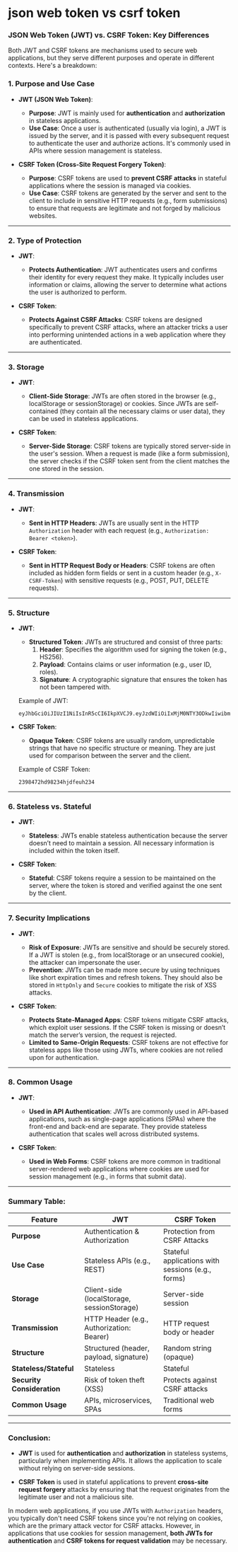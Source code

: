 # json web token vs csrf token
### JSON Web Token (JWT) vs. CSRF Token: Key Differences

Both JWT and CSRF tokens are mechanisms used to secure web applications, but they serve different purposes and operate in different contexts. Here's a breakdown:

### 1. **Purpose and Use Case**
- **JWT (JSON Web Token)**:
    - **Purpose**: JWT is mainly used for **authentication** and **authorization** in stateless applications.
    - **Use Case**: Once a user is authenticated (usually via login), a JWT is issued by the server, and it is passed with every subsequent request to authenticate the user and authorize actions. It's commonly used in APIs where session management is stateless.

- **CSRF Token (Cross-Site Request Forgery Token)**:
    - **Purpose**: CSRF tokens are used to **prevent CSRF attacks** in stateful applications where the session is managed via cookies.
    - **Use Case**: CSRF tokens are generated by the server and sent to the client to include in sensitive HTTP requests (e.g., form submissions) to ensure that requests are legitimate and not forged by malicious websites.

---

### 2. **Type of Protection**
- **JWT**:
    - **Protects Authentication**: JWT authenticates users and confirms their identity for every request they make. It typically includes user information or claims, allowing the server to determine what actions the user is authorized to perform.

- **CSRF Token**:
    - **Protects Against CSRF Attacks**: CSRF tokens are designed specifically to prevent CSRF attacks, where an attacker tricks a user into performing unintended actions in a web application where they are authenticated.

---

### 3. **Storage**
- **JWT**:
    - **Client-Side Storage**: JWTs are often stored in the browser (e.g., localStorage or sessionStorage) or cookies. Since JWTs are self-contained (they contain all the necessary claims or user data), they can be used in stateless applications.

- **CSRF Token**:
    - **Server-Side Storage**: CSRF tokens are typically stored server-side in the user's session. When a request is made (like a form submission), the server checks if the CSRF token sent from the client matches the one stored in the session.

---

### 4. **Transmission**
- **JWT**:
    - **Sent in HTTP Headers**: JWTs are usually sent in the HTTP `Authorization` header with each request (e.g., `Authorization: Bearer <token>`).

- **CSRF Token**:
    - **Sent in HTTP Request Body or Headers**: CSRF tokens are often included as hidden form fields or sent in a custom header (e.g., `X-CSRF-Token`) with sensitive requests (e.g., POST, PUT, DELETE requests).

---

### 5. **Structure**
- **JWT**:
    - **Structured Token**: JWTs are structured and consist of three parts:
        1. **Header**: Specifies the algorithm used for signing the token (e.g., HS256).
        2. **Payload**: Contains claims or user information (e.g., user ID, roles).
        3. **Signature**: A cryptographic signature that ensures the token has not been tampered with.

  Example of JWT:
   ```text
   eyJhbGciOiJIUzI1NiIsInR5cCI6IkpXVCJ9.eyJzdWIiOiIxMjM0NTY3ODkwIiwibmFtZSI6IkpvaG4gRG9lIiwiaWF0IjoxNTE2MjM5MDIyfQ.SflKxwRJSMeKKF2QT4fwpMeJf36POk6yJV_adQssw5c
   ```

- **CSRF Token**:
    - **Opaque Token**: CSRF tokens are usually random, unpredictable strings that have no specific structure or meaning. They are just used for comparison between the server and the client.

  Example of CSRF Token:
   ```text
   2398472hd98234hjdfeuh234
   ```

---

### 6. **Stateless vs. Stateful**
- **JWT**:
    - **Stateless**: JWTs enable stateless authentication because the server doesn’t need to maintain a session. All necessary information is included within the token itself.

- **CSRF Token**:
    - **Stateful**: CSRF tokens require a session to be maintained on the server, where the token is stored and verified against the one sent by the client.

---

### 7. **Security Implications**
- **JWT**:
    - **Risk of Exposure**: JWTs are sensitive and should be securely stored. If a JWT is stolen (e.g., from localStorage or an unsecured cookie), the attacker can impersonate the user.
    - **Prevention**: JWTs can be made more secure by using techniques like short expiration times and refresh tokens. They should also be stored in `HttpOnly` and `Secure` cookies to mitigate the risk of XSS attacks.

- **CSRF Token**:
    - **Protects State-Managed Apps**: CSRF tokens mitigate CSRF attacks, which exploit user sessions. If the CSRF token is missing or doesn’t match the server’s version, the request is rejected.
    - **Limited to Same-Origin Requests**: CSRF tokens are not effective for stateless apps like those using JWTs, where cookies are not relied upon for authentication.

---

### 8. **Common Usage**
- **JWT**:
    - **Used in API Authentication**: JWTs are commonly used in API-based applications, such as single-page applications (SPAs) where the front-end and back-end are separate. They provide stateless authentication that scales well across distributed systems.

- **CSRF Token**:
    - **Used in Web Forms**: CSRF tokens are more common in traditional server-rendered web applications where cookies are used for session management (e.g., in forms that submit data).

---

### Summary Table:

| Feature                    | **JWT**                                    | **CSRF Token**                                |
|----------------------------|--------------------------------------------|------------------------------------------------|
| **Purpose**                 | Authentication & Authorization            | Protection from CSRF Attacks                   |
| **Use Case**                | Stateless APIs (e.g., REST)                | Stateful applications with sessions (e.g., forms) |
| **Storage**                 | Client-side (localStorage, sessionStorage) | Server-side session                            |
| **Transmission**            | HTTP Header (e.g., Authorization: Bearer)  | HTTP request body or header                    |
| **Structure**               | Structured (header, payload, signature)    | Random string (opaque)                         |
| **Stateless/Stateful**      | Stateless                                  | Stateful                                       |
| **Security Consideration**  | Risk of token theft (XSS)                  | Protects against CSRF attacks                  |
| **Common Usage**            | APIs, microservices, SPAs                  | Traditional web forms                          |

---

### Conclusion:

- **JWT** is used for **authentication** and **authorization** in stateless systems, particularly when implementing APIs. It allows the application to scale without relying on server-side sessions.

- **CSRF Token** is used in stateful applications to prevent **cross-site request forgery** attacks by ensuring that the request originates from the legitimate user and not a malicious site.

In modern web applications, if you use JWTs with `Authorization` headers, you typically don't need CSRF tokens since you're not relying on cookies, which are the primary attack vector for CSRF attacks. However, in applications that use cookies for session management, **both JWTs for authentication** and **CSRF tokens for request validation** may be necessary.